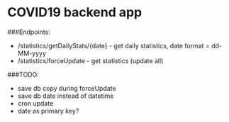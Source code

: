 # COVID19 backend app
###Endpoints:
* /statistics/getDailyStats/{date} - get daily statistics, date format = dd-MM-yyyy
* /statistics/forceUpdate - get statistics (update all)

###TODO:
* save db copy during forceUpdate
* save db date instead of datetime
* cron update
* date as primary key?
